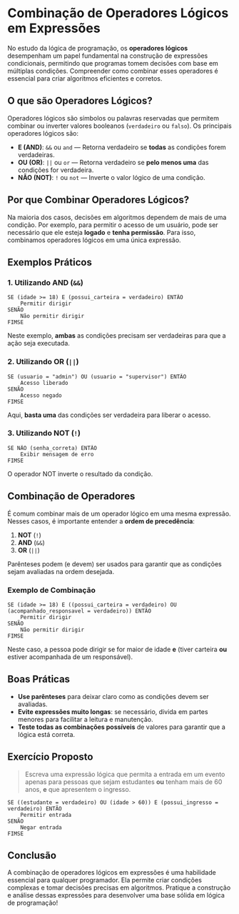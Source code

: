 # Combinação de Operadores Lógicos em Expressões

No estudo da lógica de programação, os **operadores lógicos** desempenham um papel fundamental na construção de expressões condicionais, permitindo que programas tomem decisões com base em múltiplas condições. Compreender como combinar esses operadores é essencial para criar algoritmos eficientes e corretos.

## O que são Operadores Lógicos?

Operadores lógicos são símbolos ou palavras reservadas que permitem combinar ou inverter valores booleanos (`verdadeiro` ou `falso`). Os principais operadores lógicos são:

- **E (AND)**: `&&` ou `and` — Retorna verdadeiro se **todas** as condições forem verdadeiras.
- **OU (OR)**: `||` ou `or` — Retorna verdadeiro se **pelo menos uma** das condições for verdadeira.
- **NÃO (NOT)**: `!` ou `not` — Inverte o valor lógico de uma condição.

## Por que Combinar Operadores Lógicos?

Na maioria dos casos, decisões em algoritmos dependem de mais de uma condição. Por exemplo, para permitir o acesso de um usuário, pode ser necessário que ele esteja **logado** e **tenha permissão**. Para isso, combinamos operadores lógicos em uma única expressão.

## Exemplos Práticos

### 1. Utilizando AND (`&&`)

```pseudocode
SE (idade >= 18) E (possui_carteira = verdadeiro) ENTÃO
    Permitir dirigir
SENÃO
    Não permitir dirigir
FIMSE
```

Neste exemplo, **ambas** as condições precisam ser verdadeiras para que a ação seja executada.

### 2. Utilizando OR (`||`)

```pseudocode
SE (usuario = "admin") OU (usuario = "supervisor") ENTÃO
    Acesso liberado
SENÃO
    Acesso negado
FIMSE
```

Aqui, **basta uma** das condições ser verdadeira para liberar o acesso.

### 3. Utilizando NOT (`!`)

```pseudocode
SE NÃO (senha_correta) ENTÃO
    Exibir mensagem de erro
FIMSE
```

O operador NOT inverte o resultado da condição.

## Combinação de Operadores

É comum combinar mais de um operador lógico em uma mesma expressão. Nesses casos, é importante entender a **ordem de precedência**:

1. **NOT** (`!`)
2. **AND** (`&&`)
3. **OR** (`||`)

Parênteses podem (e devem) ser usados para garantir que as condições sejam avaliadas na ordem desejada.

### Exemplo de Combinação

```pseudocode
SE (idade >= 18) E ((possui_carteira = verdadeiro) OU (acompanhado_responsavel = verdadeiro)) ENTÃO
    Permitir dirigir
SENÃO
    Não permitir dirigir
FIMSE
```

Neste caso, a pessoa pode dirigir se for maior de idade **e** (tiver carteira **ou** estiver acompanhada de um responsável).

## Boas Práticas

- **Use parênteses** para deixar claro como as condições devem ser avaliadas.
- **Evite expressões muito longas**: se necessário, divida em partes menores para facilitar a leitura e manutenção.
- **Teste todas as combinações possíveis** de valores para garantir que a lógica está correta.

## Exercício Proposto

> Escreva uma expressão lógica que permita a entrada em um evento apenas para pessoas que sejam estudantes **ou** tenham mais de 60 anos, **e** que apresentem o ingresso.

```pseudocode
SE ((estudante = verdadeiro) OU (idade > 60)) E (possui_ingresso = verdadeiro) ENTÃO
    Permitir entrada
SENÃO
    Negar entrada
FIMSE
```

## Conclusão

A combinação de operadores lógicos em expressões é uma habilidade essencial para qualquer programador. Ela permite criar condições complexas e tomar decisões precisas em algoritmos. Pratique a construção e análise dessas expressões para desenvolver uma base sólida em lógica de programação!